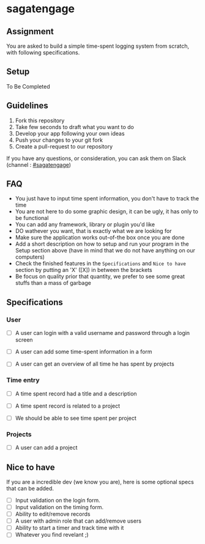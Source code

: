 # sagatengage

## Assignment

You are asked to build a simple time-spent logging system from scratch, with following specifications.

## Setup

To Be Completed

## Guidelines

1. Fork this repository
1. Take few seconds to draft what you want to do
1. Develop your app following your own ideas
1. Push your changes to your git fork
1. Create a pull-request to our repository

If you have any questions, or consideration, you can ask them on Slack (channel : [#sagatengage](https://sagacify.slack.com/messages/G4PF7CAGG/))

## FAQ

* You just have to input time spent information, you don't have to track the time
* You are not here to do some graphic design, it can be ugly, it has only to be functional
* You can add any framework, library or plugin you'd like
* DO wathever you want, that is exactly what we are looking for
* Make sure the application works out-of-the box once you are done
* Add a short description on how to setup and run your program in the Setup section above (have in mind that we do not have anything on our computers)
* Check the finished features in the `Specifications` and `Nice to have` section by putting an 'X' ([X]) in between the brackets
* Be focus on quality prior that quantity, we prefer to see some great stuffs than a mass of garbage

## Specifications

### User

* [ ] A user can login with a valid username and password through a login screen
* [ ] A user can add some time-spent information in a form
* [ ] A user can get an overview of all time he has spent by projects


### Time entry

* [ ] A time spent record had a title and a description
* [ ] A time spent record is related to a project
* [ ] We should be able to see time spent per project


### Projects

* [ ] A user can add a project

## Nice to have

If you are a incredible dev (we know you are), here is some optional specs that can be added.

* [ ] Input validation on the login form.
* [ ] Input validation on the timing form.
* [ ] Ability to edit/remove records
* [ ] A user with admin role that can add/remove users
* [ ] Ability to start a timer and track time with it
* [ ] Whatever you find revelant ;)
